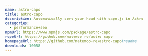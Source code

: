 ```yaml
---
name: astro-capo
title: astro-capo
description: Automatically sort your head with capo.js in Astro
categories:
  - performance+seo
npmUrl: https://www.npmjs.com/package/astro-capo
repoUrl: https://github.com/natemoo-re/astro-capo
homepageUrl: https://github.com/natemoo-re/astro-capo#readme
downloads: 10058
---
```

